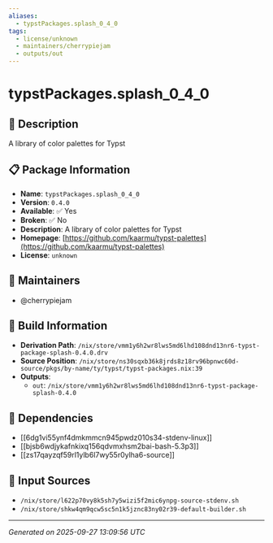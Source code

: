 ```yaml
---
aliases:
  - typstPackages.splash_0_4_0
tags:
  - license/unknown
  - maintainers/cherrypiejam
  - outputs/out
---
```


# typstPackages.splash_0_4_0

## 📝 Description

A library of color palettes for Typst

## 📋 Package Information

- **Name**: `typstPackages.splash_0_4_0`
- **Version**: `0.4.0`
- **Available**: ✅ Yes
- **Broken**: ✅ No
- **Description**: A library of color palettes for Typst
- **Homepage**: [https://github.com/kaarmu/typst-palettes](https://github.com/kaarmu/typst-palettes)
- **License**: `unknown`
## 👥 Maintainers

- @cherrypiejam


## 🔧 Build Information

- **Derivation Path**: `/nix/store/vmm1y6h2wr8lws5md6lhd108dnd13nr6-typst-package-splash-0.4.0.drv`
- **Source Position**: `/nix/store/ns30sqxb36k8jrds8z18rv96bpnwc60d-source/pkgs/by-name/ty/typst/typst-packages.nix:39`
- **Outputs**:
  - `out`:  `/nix/store/vmm1y6h2wr8lws5md6lhd108dnd13nr6-typst-package-splash-0.4.0`

## 🔗 Dependencies

- [[6dg1vi55ynf4dmkmmcn945pwdz010s34-stdenv-linux]]
- [[bjsb6wdjykafnkixq156qdvmxhsm2bai-bash-5.3p3]]
- [[zs17qayzqf59rl1ylb6l7wy55r0ylha6-source]]

## 📁 Input Sources

- `/nix/store/l622p70vy8k5sh7y5wizi5f2mic6ynpg-source-stdenv.sh`
- `/nix/store/shkw4qm9qcw5sc5n1k5jznc83ny02r39-default-builder.sh`

---
*Generated on 2025-09-27 13:09:56 UTC*
